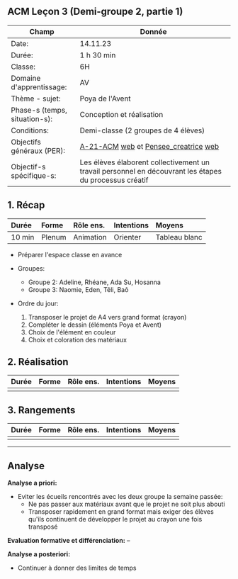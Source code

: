## ACM Leçon 3 (Demi-groupe 2, partie 1)


| Champ                         | Donnée |
|-------------------------------|---|
| Date:                         | 14.11.23|
| Durée:                        | 1 h 30 min|
| Classe:                       | 6H|
| Domaine d'apprentissage:      | AV |
| Thème - sujet:                | Poya de l'Avent|
| Phase-s (temps, situation-s): | Conception et réalisation|
| Conditions:                   | Demi-classe (2 groupes de 4 élèves) |
| Objectifs généraux (PER):     |  [A-21-ACM](app://obsidian.md/A-21-ACM.md) [web](https://portail.ciip.ch/per/learning-objectives/94#cell-learning-5315) et [Pensee_creatrice](app://obsidian.md/Pensee_creatrice.md) [web](https://portail.ciip.ch/per/transversal-capacities/4) |
| Objectif-s spécifique-s:      | Les élèves élaborent collectivement un travail personnel en découvrant les étapes du processus créatif |

## 1.  Récap

| Durée | Forme | Rôle ens. | Intentions | Moyens |
|:----- |:----- |:--------- |:---------- |:------ |
| 10 min | Plenum | Animation | Orienter| Tableau blanc|

- Préparer l'espace classe en avance

- Groupes: 
	- Groupe 2: Adeline, Rhéane, Ada Su, Hosanna
	- Groupe 3: Naomie, Eden, Têli, Baô

- Ordre du jour:
	1. Transposer le projet de A4 vers grand format (crayon)
	2. Compléter le dessin (éléments Poya et Avent)
	3. Choix de l'élément en couleur
	4. Choix et coloration des matériaux
## 2. Réalisation

| Durée | Forme | Rôle ens. | Intentions | Moyens |
|:----- |:----- |:--------- |:---------- |:------ |
| | | | | |

## 3. Rangements

| Durée | Forme | Rôle ens. | Intentions | Moyens |
|:----- |:----- |:--------- |:---------- |:------ |
| | | | | |


---
## Analyse

**Analyse a priori:**

- Eviter les écueils rencontrés avec les deux groupe la semaine passée:
	- Ne pas passer aux matériaux avant que le projet ne soit plus abouti
	- Transposer rapidement en grand format mais exiger des élèves qu'ils continuent de développer le projet au crayon une fois transposé

**Evaluation formative et différenciation:**
– 

**Analyse a posteriori:**
- Continuer à donner des limites de temps
